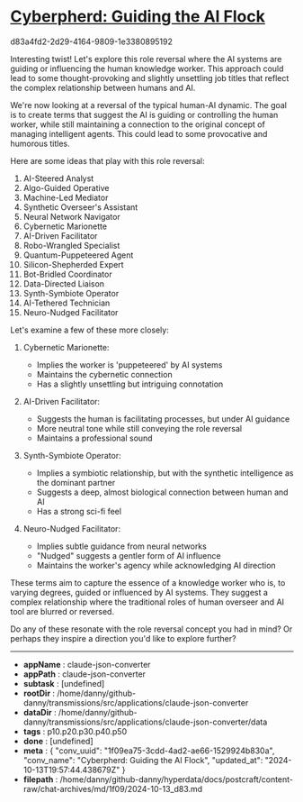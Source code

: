 # [Cyberpherd: Guiding the AI Flock](https://claude.ai/chat/1f09ea75-3cdd-4ad2-ae66-1529924b830a)

d83a4fd2-2d29-4164-9809-1e3380895192

 Interesting twist! Let's explore this role reversal where the AI systems are guiding or influencing the human knowledge worker. This approach could lead to some thought-provoking and slightly unsettling job titles that reflect the complex relationship between humans and AI.

<antThinking>We're now looking at a reversal of the typical human-AI dynamic. The goal is to create terms that suggest the AI is guiding or controlling the human worker, while still maintaining a connection to the original concept of managing intelligent agents. This could lead to some provocative and humorous titles.</antThinking>

Here are some ideas that play with this role reversal:

1. AI-Steered Analyst
2. Algo-Guided Operative
3. Machine-Led Mediator
4. Synthetic Overseer's Assistant
5. Neural Network Navigator
6. Cybernetic Marionette
7. AI-Driven Facilitator
8. Robo-Wrangled Specialist
9. Quantum-Puppeteered Agent
10. Silicon-Shepherded Expert
11. Bot-Bridled Coordinator
12. Data-Directed Liaison
13. Synth-Symbiote Operator
14. AI-Tethered Technician
15. Neuro-Nudged Facilitator

Let's examine a few of these more closely:

1. Cybernetic Marionette:
   - Implies the worker is 'puppeteered' by AI systems
   - Maintains the cybernetic connection
   - Has a slightly unsettling but intriguing connotation

2. AI-Driven Facilitator:
   - Suggests the human is facilitating processes, but under AI guidance
   - More neutral tone while still conveying the role reversal
   - Maintains a professional sound

3. Synth-Symbiote Operator:
   - Implies a symbiotic relationship, but with the synthetic intelligence as the dominant partner
   - Suggests a deep, almost biological connection between human and AI
   - Has a strong sci-fi feel

4. Neuro-Nudged Facilitator:
   - Implies subtle guidance from neural networks
   - "Nudged" suggests a gentler form of AI influence
   - Maintains the worker's agency while acknowledging AI direction

These terms aim to capture the essence of a knowledge worker who is, to varying degrees, guided or influenced by AI systems. They suggest a complex relationship where the traditional roles of human overseer and AI tool are blurred or reversed.

Do any of these resonate with the role reversal concept you had in mind? Or perhaps they inspire a direction you'd like to explore further?

---

* **appName** : claude-json-converter
* **appPath** : claude-json-converter
* **subtask** : [undefined]
* **rootDir** : /home/danny/github-danny/transmissions/src/applications/claude-json-converter
* **dataDir** : /home/danny/github-danny/transmissions/src/applications/claude-json-converter/data
* **tags** : p10.p20.p30.p40.p50
* **done** : [undefined]
* **meta** : {
  "conv_uuid": "1f09ea75-3cdd-4ad2-ae66-1529924b830a",
  "conv_name": "Cyberpherd: Guiding the AI Flock",
  "updated_at": "2024-10-13T19:57:44.438679Z"
}
* **filepath** : /home/danny/github-danny/hyperdata/docs/postcraft/content-raw/chat-archives/md/1f09/2024-10-13_d83.md